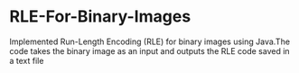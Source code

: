 # RLE-For-Binary-Images
Implemented Run-Length Encoding (RLE) for binary images using Java.The code takes the binary image as an input and outputs the RLE code saved in a text file
